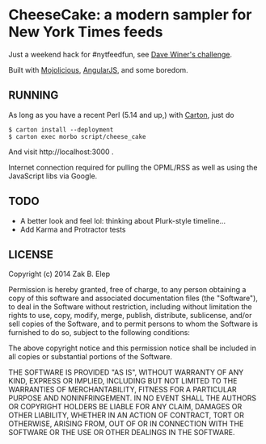 # CheeseCake: a modern sampler for New York Times feeds

Just a weekend hack for #nytfeedfun, see [Dave Winer's challenge][0].

[0]: http://scripting.com/2014/05/16/?#a1400253877

Built with [Mojolicious][1], [AngularJS][2], and some boredom.

[1]: http://mojolicio.us
[2]: http://angularjs.org

## RUNNING

As long as you have a recent Perl (5.14 and up,) with [Carton][3],
just do

    $ carton install --deployment
    $ carton exec morbo script/cheese_cake

And visit http://localhost:3000 .

Internet connection required for pulling the OPML/RSS as well as
using the JavaScript libs via Google.

[3]: https://metacpan.org/pod/Carton

## TODO

- A better look and feel lol: thinking about Plurk-style timeline...
- Add Karma and Protractor tests

## LICENSE

Copyright (c) 2014 Zak B. Elep

Permission is hereby granted, free of charge, to any person obtaining a
copy of this software and associated documentation files (the
"Software"), to deal in the Software without restriction, including
without limitation the rights to use, copy, modify, merge, publish,
distribute, sublicense, and/or sell copies of the Software, and to
permit persons to whom the Software is furnished to do so, subject to
the following conditions:

The above copyright notice and this permission notice shall be included
in all copies or substantial portions of the Software.

THE SOFTWARE IS PROVIDED "AS IS", WITHOUT WARRANTY OF ANY KIND, EXPRESS
OR IMPLIED, INCLUDING BUT NOT LIMITED TO THE WARRANTIES OF
MERCHANTABILITY, FITNESS FOR A PARTICULAR PURPOSE AND NONINFRINGEMENT.
IN NO EVENT SHALL THE AUTHORS OR COPYRIGHT HOLDERS BE LIABLE FOR ANY
CLAIM, DAMAGES OR OTHER LIABILITY, WHETHER IN AN ACTION OF CONTRACT,
TORT OR OTHERWISE, ARISING FROM, OUT OF OR IN CONNECTION WITH THE
SOFTWARE OR THE USE OR OTHER DEALINGS IN THE SOFTWARE.
